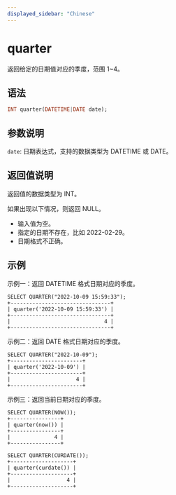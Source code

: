 ```yaml
---
displayed_sidebar: "Chinese"
---
```


# quarter



返回给定的日期值对应的季度，范围 1~4。

## 语法

```Haskell
INT quarter(DATETIME|DATE date);
```

## 参数说明

`date`: 日期表达式，支持的数据类型为 DATETIME 或 DATE。

## 返回值说明

返回值的数据类型为 INT。

如果出现以下情况，则返回 NULL。

- 输入值为空。
- 指定的日期不存在，比如 2022-02-29。
- 日期格式不正确。

## 示例

示例一：返回 DATETIME 格式日期对应的季度。

```Plain Text
SELECT QUARTER("2022-10-09 15:59:33");
+--------------------------------+
| quarter('2022-10-09 15:59:33') |
+--------------------------------+
|                              4 |
+--------------------------------+
```

示例二：返回 DATE 格式日期对应的季度。

```Plain Text
SELECT QUARTER("2022-10-09");
+-----------------------+
| quarter('2022-10-09') |
+-----------------------+
|                     4 |
+-----------------------+
```

示例三：返回当前日期对应的季度。

```Plain Text
SELECT QUARTER(NOW());
+----------------+
| quarter(now()) |
+----------------+
|              4 |
+----------------+

SELECT QUARTER(CURDATE());
+--------------------+
| quarter(curdate()) |
+--------------------+
|                  4 |
+--------------------+
```
